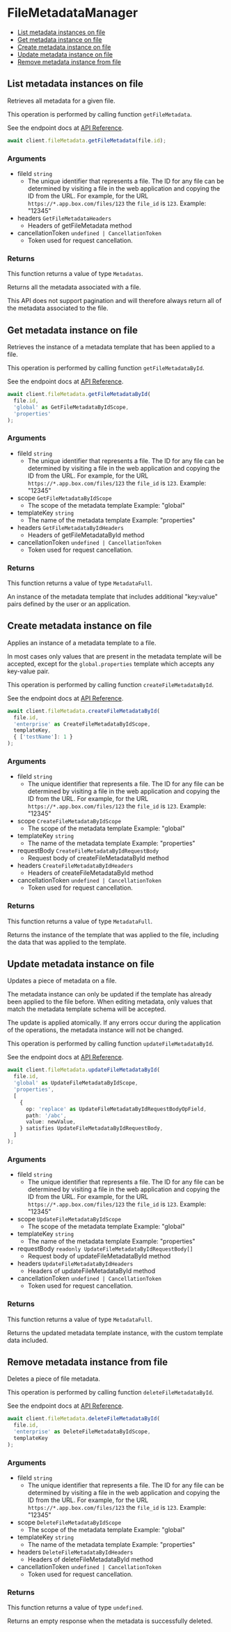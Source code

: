 # FileMetadataManager

- [List metadata instances on file](#list-metadata-instances-on-file)
- [Get metadata instance on file](#get-metadata-instance-on-file)
- [Create metadata instance on file](#create-metadata-instance-on-file)
- [Update metadata instance on file](#update-metadata-instance-on-file)
- [Remove metadata instance from file](#remove-metadata-instance-from-file)

## List metadata instances on file

Retrieves all metadata for a given file.

This operation is performed by calling function `getFileMetadata`.

See the endpoint docs at
[API Reference](https://developer.box.com/reference/get-files-id-metadata/).

<!-- sample get_files_id_metadata -->

```ts
await client.fileMetadata.getFileMetadata(file.id);
```

### Arguments

- fileId `string`
  - The unique identifier that represents a file. The ID for any file can be determined by visiting a file in the web application and copying the ID from the URL. For example, for the URL `https://*.app.box.com/files/123` the `file_id` is `123`. Example: "12345"
- headers `GetFileMetadataHeaders`
  - Headers of getFileMetadata method
- cancellationToken `undefined | CancellationToken`
  - Token used for request cancellation.

### Returns

This function returns a value of type `Metadatas`.

Returns all the metadata associated with a file.

This API does not support pagination and will therefore always return
all of the metadata associated to the file.

## Get metadata instance on file

Retrieves the instance of a metadata template that has been applied to a
file.

This operation is performed by calling function `getFileMetadataById`.

See the endpoint docs at
[API Reference](https://developer.box.com/reference/get-files-id-metadata-id-id/).

<!-- sample get_files_id_metadata_id_id -->

```ts
await client.fileMetadata.getFileMetadataById(
  file.id,
  'global' as GetFileMetadataByIdScope,
  'properties'
);
```

### Arguments

- fileId `string`
  - The unique identifier that represents a file. The ID for any file can be determined by visiting a file in the web application and copying the ID from the URL. For example, for the URL `https://*.app.box.com/files/123` the `file_id` is `123`. Example: "12345"
- scope `GetFileMetadataByIdScope`
  - The scope of the metadata template Example: "global"
- templateKey `string`
  - The name of the metadata template Example: "properties"
- headers `GetFileMetadataByIdHeaders`
  - Headers of getFileMetadataById method
- cancellationToken `undefined | CancellationToken`
  - Token used for request cancellation.

### Returns

This function returns a value of type `MetadataFull`.

An instance of the metadata template that includes
additional "key:value" pairs defined by the user or
an application.

## Create metadata instance on file

Applies an instance of a metadata template to a file.

In most cases only values that are present in the metadata template
will be accepted, except for the `global.properties` template which accepts
any key-value pair.

This operation is performed by calling function `createFileMetadataById`.

See the endpoint docs at
[API Reference](https://developer.box.com/reference/post-files-id-metadata-id-id/).

<!-- sample post_files_id_metadata_id_id -->

```ts
await client.fileMetadata.createFileMetadataById(
  file.id,
  'enterprise' as CreateFileMetadataByIdScope,
  templateKey,
  { ['testName']: 1 }
);
```

### Arguments

- fileId `string`
  - The unique identifier that represents a file. The ID for any file can be determined by visiting a file in the web application and copying the ID from the URL. For example, for the URL `https://*.app.box.com/files/123` the `file_id` is `123`. Example: "12345"
- scope `CreateFileMetadataByIdScope`
  - The scope of the metadata template Example: "global"
- templateKey `string`
  - The name of the metadata template Example: "properties"
- requestBody `CreateFileMetadataByIdRequestBody`
  - Request body of createFileMetadataById method
- headers `CreateFileMetadataByIdHeaders`
  - Headers of createFileMetadataById method
- cancellationToken `undefined | CancellationToken`
  - Token used for request cancellation.

### Returns

This function returns a value of type `MetadataFull`.

Returns the instance of the template that was applied to the file,
including the data that was applied to the template.

## Update metadata instance on file

Updates a piece of metadata on a file.

The metadata instance can only be updated if the template has already been
applied to the file before. When editing metadata, only values that match
the metadata template schema will be accepted.

The update is applied atomically. If any errors occur during the
application of the operations, the metadata instance will not be changed.

This operation is performed by calling function `updateFileMetadataById`.

See the endpoint docs at
[API Reference](https://developer.box.com/reference/put-files-id-metadata-id-id/).

<!-- sample put_files_id_metadata_id_id -->

```ts
await client.fileMetadata.updateFileMetadataById(
  file.id,
  'global' as UpdateFileMetadataByIdScope,
  'properties',
  [
    {
      op: 'replace' as UpdateFileMetadataByIdRequestBodyOpField,
      path: '/abc',
      value: newValue,
    } satisfies UpdateFileMetadataByIdRequestBody,
  ]
);
```

### Arguments

- fileId `string`
  - The unique identifier that represents a file. The ID for any file can be determined by visiting a file in the web application and copying the ID from the URL. For example, for the URL `https://*.app.box.com/files/123` the `file_id` is `123`. Example: "12345"
- scope `UpdateFileMetadataByIdScope`
  - The scope of the metadata template Example: "global"
- templateKey `string`
  - The name of the metadata template Example: "properties"
- requestBody `readonly UpdateFileMetadataByIdRequestBody[]`
  - Request body of updateFileMetadataById method
- headers `UpdateFileMetadataByIdHeaders`
  - Headers of updateFileMetadataById method
- cancellationToken `undefined | CancellationToken`
  - Token used for request cancellation.

### Returns

This function returns a value of type `MetadataFull`.

Returns the updated metadata template instance, with the
custom template data included.

## Remove metadata instance from file

Deletes a piece of file metadata.

This operation is performed by calling function `deleteFileMetadataById`.

See the endpoint docs at
[API Reference](https://developer.box.com/reference/delete-files-id-metadata-id-id/).

<!-- sample delete_files_id_metadata_id_id -->

```ts
await client.fileMetadata.deleteFileMetadataById(
  file.id,
  'enterprise' as DeleteFileMetadataByIdScope,
  templateKey
);
```

### Arguments

- fileId `string`
  - The unique identifier that represents a file. The ID for any file can be determined by visiting a file in the web application and copying the ID from the URL. For example, for the URL `https://*.app.box.com/files/123` the `file_id` is `123`. Example: "12345"
- scope `DeleteFileMetadataByIdScope`
  - The scope of the metadata template Example: "global"
- templateKey `string`
  - The name of the metadata template Example: "properties"
- headers `DeleteFileMetadataByIdHeaders`
  - Headers of deleteFileMetadataById method
- cancellationToken `undefined | CancellationToken`
  - Token used for request cancellation.

### Returns

This function returns a value of type `undefined`.

Returns an empty response when the metadata is
successfully deleted.

